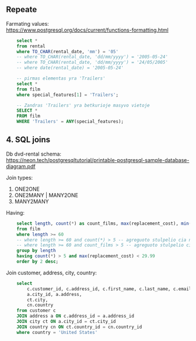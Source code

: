 
## Repeate

Farmating values:  
https://www.postgresql.org/docs/current/functions-formatting.html

```sql
    select *
    from rental
    where TO_CHAR(rental_date, 'mm') = '05'
    -- where TO_CHAR(rental_date, 'dd/mm/yyyy') = '2005-05-24'
    -- where TO_CHAR(rental_date, 'dd/mm/yyyy') = '24/05/2005'
    -- where date(rental_date) = '2005-05-24'
```

```sql
    -- pirmas elementas yra 'Trailers'
    select * 
    from film
    where special_features[1] = 'Trailers';

    -- Zandras 'Trailers' yra betkurioje masyvo vietoje
    SELECT * 
    FROM film
    WHERE 'Trailers' = ANY(special_features);
```

## 4. SQL joins


Db dvd-rental schema:  
https://neon.tech/postgresqltutorial/printable-postgresql-sample-database-diagram.pdf  

Join types:
1. ONE2ONE
2. ONE2MANY | MANY2ONE
3. MANY2MANY

Having:  
```sql
    select length, count(*) as count_films, max(replacement_cost), min(replacement_cost) 
    from film
    where length >= 60
    -- where length >= 60 and count(*) > 5 -- agreguoto stulpelio cia negalime deti
    -- where length >= 60 and count_films > 5 -- agreguoto stulpelio cia negalime deti
    group by length
    having count(*) > 5 and max(replacement_cost) < 29.99
    order by 2 desc;
```

Join customer, address, city, country:  
```sql
    select 
        c.customer_id, c.address_id, c.first_name, c.last_name, c.email, 
        a.city_id, a.address,
        ct.city,
        cn.country
    from customer c
    JOIN address a ON c.address_id = a.address_id
    JOIN city ct ON a.city_id = ct.city_id
    JOIN country cn ON ct.country_id = cn.country_id
    where country = 'United States'
```

```sql

```

```sql

```

